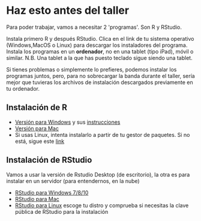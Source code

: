 # Haz esto antes del taller
Para poder trabajar, vamos a necesitar 2 'programas'. Son R y RStudio.

Instala primero R y después RStudio. Clica en el link de tu sistema operativo (Windows,MacOS o Linux) para descargar los instaladores del programa. Instala los programas en un **ordenador**, no en una tablet (tipo iPad), móvil o similar. N.B. Una tablet a la que has puesto teclado sigue siendo una tablet.

Si tienes problemas o simplemente lo prefieres, podemos instalar los programas juntos, pero, para no sobrecargar la banda durante el taller, sería mejor que tuvieras los archivos de instalación descargados previamente en tu ordenador.

## Instalación de R
 - [Versión para Windows](https://cloud.r-project.org/bin/windows/base/R-4.0.4-win.exe) y sus [instrucciones](https://cloud.r-project.org/bin/windows/base/README.R-4.0.4)
 - [Versión para Mac](https://cran.r-project.org/bin/macosx/R-4.0.4.pkg)
 -  Si usas Linux, intenta instalarlo a partir de tu gestor de paquetes. Si no está, sigue este [link](https://cloud.r-project.org/bin/linux/)


## Instalación de RStudio
Vamos a usar la versión de Rstudio Desktop (de escritorio), la otra es para instalar en un servidor (para entendernos, en la nube)
- [RStudio para Windows 7/8/10](https://download1.rstudio.org/desktop/windows/RStudio-1.4.1106.exe)
- [RStudio para Mac](https://download1.rstudio.org/desktop/macos/RStudio-1.4.1106.dmg)
- [RStudio para Linux](https://rstudio.com/products/rstudio/download/#download) escoge tu distro y comprueba si necesitas la clave pública de RStudio para la instalación
